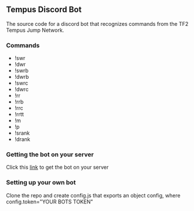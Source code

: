 ## Tempus Discord Bot

The source code for a discord bot that recognizes commands from the TF2 Tempus Jump Network.

### Commands
* !swr <map-name>
* !dwr <map-name>
* !swrb <map-name> <bonus-num>
* !dwrb <map-name> <bonus-num>
* !swrc <map-name> <course-num>
* !dwrc <map-name> <course-num>
* !rr
* !rrb
* !rrc
* !rrtt
* !m <map-name>
* !p <player-name>
* !srank <player-name>
* !drank <player-name>

### Getting the bot on your server
Click this [link](https://discordapp.com/oauth2/authorize?client_id=240944061458939904&scope=bot&permissions=0) to get the bot on your server

### Setting up your own bot
Clone the repo and create config.js that exports an object config, where config.token="YOUR BOTS TOKEN"

